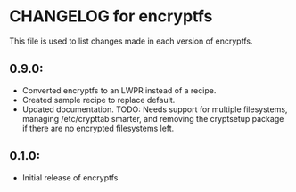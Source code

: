 # CHANGELOG for encryptfs

This file is used to list changes made in each version of encryptfs.

## 0.9.0:
* Converted encryptfs to an LWPR instead of a recipe.
* Created sample recipe to replace default.
* Updated documentation.
TODO: Needs support for multiple filesystems, managing /etc/crypttab smarter, and
      removing the cryptsetup package if there are no encrypted filesystems left.

## 0.1.0:

* Initial release of encryptfs

